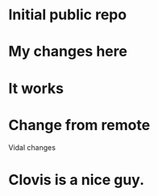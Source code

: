 # Initial public repo
# My changes here
# It works
# Change from remote
Vidal changes
# Clovis is a nice guy.
